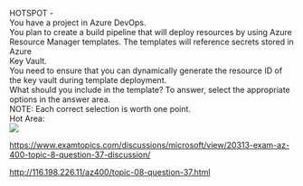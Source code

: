 HOTSPOT -<br/>You have a project in Azure DevOps.<br/>You plan to create a build pipeline that will deploy resources by using Azure Resource Manager templates. The templates will reference secrets stored in Azure<br/>Key Vault.<br/>You need to ensure that you can dynamically generate the resource ID of the key vault during template deployment.<br/>What should you include in the template? To answer, select the appropriate options in the answer area.<br/>NOTE: Each correct selection is worth one point.<br/>Hot Area:<br/><img src="https://www.examtopics.com/assets/media/exam-media/04257/0046000001.png" class="in-exam-image"/><br/><p><a href="https://www.examtopics.com/discussions/microsoft/view/20313-exam-az-400-topic-8-question-37-discussion/">https://www.examtopics.com/discussions/microsoft/view/20313-exam-az-400-topic-8-question-37-discussion/</a></p><p><a href="http://116.198.226.11/az400/topic-08-question-37.html">http://116.198.226.11/az400/topic-08-question-37.html</a></p><script src="https://giscus.app/client.js"                    data-repo="azsamples/az204"                    data-repo-id="R_kgDOMRXzDQ"                    data-category="General"                    data-category-id="DIC_kwDOMRXzDc4Cgi27"                    data-mapping="pathname"                    data-strict="0"                    data-reactions-enabled="0"                    data-emit-metadata="0"                    data-input-position="bottom"                    data-theme="preferred_color_scheme"                    data-lang="en"                    crossorigin="anonymous"                    async>                    </script>